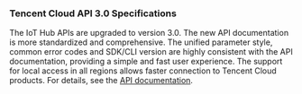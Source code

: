 [//]: # (chinagitpath:XXXXX)

### Tencent Cloud API 3.0 Specifications
The IoT Hub APIs are upgraded to version 3.0. The new API documentation is more standardized and comprehensive. The unified parameter style, common error codes and SDK/CLI version are highly consistent with the API documentation, providing a simple and fast user experience. The support for local access in all regions allows faster connection to Tencent Cloud products.
For details, see the [API documentation](https://cloud.tencent.com/document/product/634/19468).  


